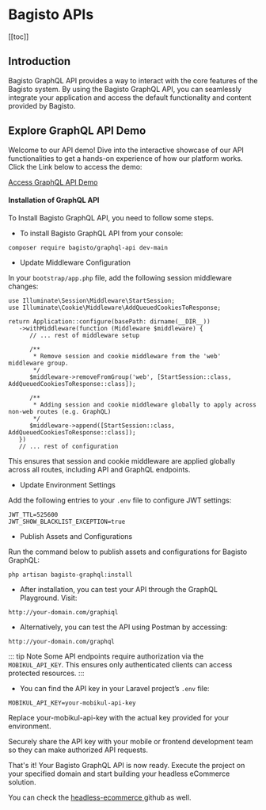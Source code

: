 # Bagisto APIs

[[toc]]

## Introduction

Bagisto GraphQL API provides a way to interact with the core features of the Bagisto system. By using the Bagisto GraphQL API, you can seamlessly integrate your application and access the default functionality and content provided by Bagisto.

## Explore GraphQL API Demo

Welcome to our API demo! Dive into the interactive showcase of our API functionalities to get a hands-on experience of how our platform works. Click the Link below to access the demo:

[Access GraphQL API Demo](https://demo.bagisto.com/mobikul-common/)

#### Installation of GraphQL API

To Install Bagisto GraphQL API, you need to follow some steps.

- To install Bagisto GraphQL API from your console:

~~~
composer require bagisto/graphql-api dev-main
~~~

- Update Middleware Configuration

In your `bootstrap/app.php` file, add the following session middleware changes:

```
use Illuminate\Session\Middleware\StartSession;
use Illuminate\Cookie\Middleware\AddQueuedCookiesToResponse;

return Application::configure(basePath: dirname(__DIR__))
   ->withMiddleware(function (Middleware $middleware) {
      // ... rest of middleware setup

      /**
       * Remove session and cookie middleware from the 'web' middleware group.
       */
      $middleware->removeFromGroup('web', [StartSession::class, AddQueuedCookiesToResponse::class]);

      /**
       * Adding session and cookie middleware globally to apply across non-web routes (e.g. GraphQL)
       */
      $middleware->append([StartSession::class, AddQueuedCookiesToResponse::class]);
   })
   // ... rest of configuration
```   

This ensures that session and cookie middleware are applied globally across all routes, including API and GraphQL endpoints.

- Update Environment Settings

Add the following entries to your `.env` file to configure JWT settings:

~~~
JWT_TTL=525600
JWT_SHOW_BLACKLIST_EXCEPTION=true
~~~

- Publish Assets and Configurations 

Run the command below to publish assets and configurations for Bagisto GraphQL:

~~~
php artisan bagisto-graphql:install
~~~

- After installation, you can test your API through the GraphQL Playground. Visit:

~~~
http://your-domain.com/graphiql
~~~

- Alternatively, you can test the API using Postman by accessing:

~~~
http://your-domain.com/graphql
~~~

::: tip Note
Some API endpoints require authorization via the `MOBIKUL_API_KEY`. This ensures only authenticated clients can access protected resources.
:::

- You can find the API key in your Laravel project’s `.env` file:

```
MOBIKUL_API_KEY=your-mobikul-api-key
```
Replace your-mobikul-api-key with the actual key provided for your environment.

Securely share the API key with your mobile or frontend development team so they can make authorized API requests.

That's it! Your Bagisto GraphQL API is now ready. Execute the project on your specified domain and start building your headless eCommerce solution.

You can check the <a href="https://github.com/bagisto/headless-ecommerce/tree/v2.3.0"> headless-ecommerce </a> github as well.

